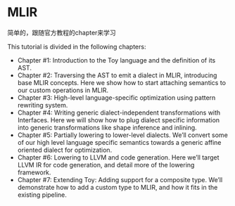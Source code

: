 # MLIR

简单的，跟随官方教程的chapter来学习

This tutorial is divided in the following chapters:

- Chapter #1: Introduction to the Toy language and the definition of its AST.
- Chapter #2: Traversing the AST to emit a dialect in MLIR, introducing base MLIR concepts. Here we show how to start attaching semantics to our custom operations in MLIR.
- Chapter #3: High-level language-specific optimization using pattern rewriting system.
- Chapter #4: Writing generic dialect-independent transformations with Interfaces. Here we will show how to plug dialect specific information into generic transformations like shape inference and inlining.
- Chapter #5: Partially lowering to lower-level dialects. We’ll convert some of our high level language specific semantics towards a generic affine oriented dialect for optimization.
- Chapter #6: Lowering to LLVM and code generation. Here we’ll target LLVM IR for code generation, and detail more of the lowering framework.
- Chapter #7: Extending Toy: Adding support for a composite type. We’ll demonstrate how to add a custom type to MLIR, and how it fits in the existing pipeline.